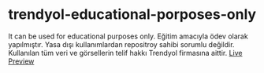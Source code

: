 # trendyol-educational-porposes-only
It can be used for educational purposes only. Eğitim amacıyla ödev olarak yapılmıştır. Yasa dışı kullanımlardan repositroy sahibi sorumlu değildir. Kullanılan tüm veri ve görsellerin telif hakkı Trendyol  firmasına aittir.
[Live Preview](https://oguzhnkrdg.github.io/trendyol-educational-porposes-only/)
